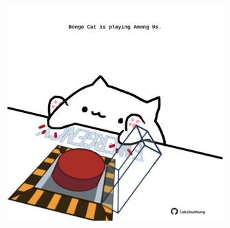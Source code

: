 <!-- built at 03/10/2025, 03:09:28 UTC -->
<p align="center">
  <img width="500" height="500" src="./ReadmeImage.svg">
</p>
